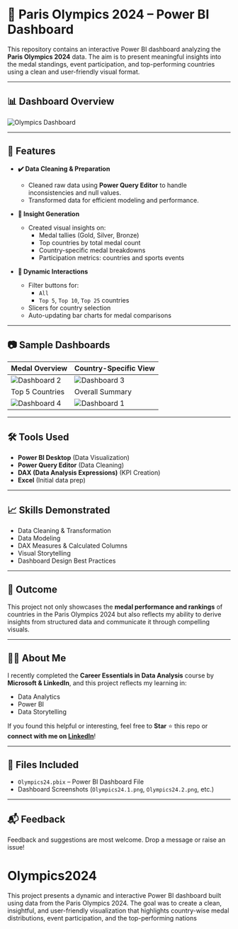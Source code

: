 # 🏅 Paris Olympics 2024 – Power BI Dashboard

This repository contains an interactive Power BI dashboard analyzing the **Paris Olympics 2024** data. The aim is to present meaningful insights into the medal standings, event participation, and top-performing countries using a clean and user-friendly visual format.

---

## 📊 Dashboard Overview

![Olympics Dashboard](./Olympics24.1.png)

---

## 📌 Features

- **✔️ Data Cleaning & Preparation**
  - Cleaned raw data using **Power Query Editor** to handle inconsistencies and null values.
  - Transformed data for efficient modeling and performance.

- **🧠 Insight Generation**
  - Created visual insights on:
    - Medal tallies (Gold, Silver, Bronze)
    - Top countries by total medal count
    - Country-specific medal breakdowns
    - Participation metrics: countries and sports events

- **🎯 Dynamic Interactions**
  - Filter buttons for:
    - `All`
    - `Top 5`, `Top 10`, `Top 25` countries
  - Slicers for country selection
  - Auto-updating bar charts for medal comparisons

---

## 📷 Sample Dashboards

| Medal Overview | Country-Specific View |
|----------------|------------------------|
| ![Dashboard 2](./Olympics24.2.png) | ![Dashboard 3](./Olympics24.3.png) |
| Top 5 Countries | Overall Summary |
| ![Dashboard 4](./Olympics24.4.png) | ![Dashboard 1](./Olympics24.1.png) |

---

## 🛠 Tools Used

- **Power BI Desktop** (Data Visualization)
- **Power Query Editor** (Data Cleaning)
- **DAX (Data Analysis Expressions)** (KPI Creation)
- **Excel** (Initial data prep)

---

## 📈 Skills Demonstrated

- Data Cleaning & Transformation  
- Data Modeling  
- DAX Measures & Calculated Columns  
- Visual Storytelling  
- Dashboard Design Best Practices

---

## 🏁 Outcome

This project not only showcases the **medal performance and rankings** of countries in the Paris Olympics 2024 but also reflects my ability to derive insights from structured data and communicate it through compelling visuals.

---

## 🧑‍💻 About Me

I recently completed the **Career Essentials in Data Analysis** course by **Microsoft & LinkedIn**, and this project reflects my learning in:

- Data Analytics
- Power BI
- Data Storytelling

If you found this helpful or interesting, feel free to **Star** ⭐ this repo or **connect with me on [LinkedIn](https://www.linkedin.com/)**!

---

## 📎 Files Included

- `Olympics24.pbix` – Power BI Dashboard File  
- Dashboard Screenshots (`Olympics24.1.png`, `Olympics24.2.png`, etc.)

---

## 📬 Feedback

Feedback and suggestions are most welcome. Drop a message or raise an issue!

# Olympics2024
This project presents a dynamic and interactive Power BI dashboard built using data from the Paris Olympics 2024. The goal was to create a clean, insightful, and user-friendly visualization that highlights country-wise medal distributions, event participation, and the top-performing nations
